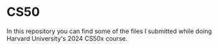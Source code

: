 # CS50
In this repository you can find some of the files I submitted while doing Harvard University's 2024 CS50x course. 
